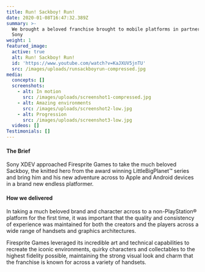 ```yaml
---
title: Run! Sackboy! Run!
date: 2020-01-08T16:47:32.389Z
summary: >-
  We brought a beloved franchise brought to mobile platforms in partnership with
  Sony
weight: 1
featured_image:
  active: true
  alt: Run! Sackboy! Run!
  id: 'https://www.youtube.com/watch?v=KaJXUV5jnTU'
  src: /images/uploads/runsackboyrun-compressed.jpg
media:
  concepts: []
  screenshots:
    - alt: In motion
      src: /images/uploads/screenshot1-compressed.jpg
    - alt: Amazing environments
      src: /images/uploads/screenshot2-low.jpg
    - alt: Progression
      src: /images/uploads/screenshot3-low.jpg
  videos: []
Testimonials: []
---
```

#### The Brief

Sony XDEV approached Firesprite Games to take the much beloved Sackboy, the knitted hero from the award winning LittleBigPlanet™ series and bring him and his new adventure across to Apple and Android devices in a brand new endless platformer. 

#### How we delivered

In taking a much beloved brand and character across to a non-PlayStation® platform for the first time, it was important that the quality and consistency of experience was maintained for both the creators and the players across a wide range of handsets and graphics architectures.

Firesprite Games leveraged its incredible art and technical capabilities to recreate the iconic environments, quirky characters and collectables to the highest fidelity possible, maintaining the strong visual look and charm that the franchise is known for across a variety of handsets.
